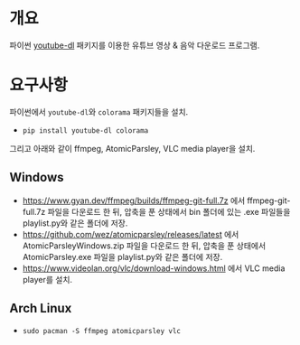 # 개요

파이썬 [youtube-dl](https://github.com/ytdl-org/youtube-dl "youtube-dl") 패키지를 이용한 유튜브 영상 & 음악 다운로드 프로그램.

# 요구사항

파이썬에서 `youtube-dl`와 `colorama` 패키지들을 설치.

* `pip install youtube-dl colorama`

그리고 아래와 같이 ffmpeg, AtomicParsley, VLC media player을 설치.

## Windows

* https://www.gyan.dev/ffmpeg/builds/ffmpeg-git-full.7z 에서 ffmpeg-git-full.7z 파일을 다운로드 한 뒤, 압축을 푼 상태에서 bin 폴더에 있는 .exe 파일들을 playlist.py와 같은 폴더에 저장.
* https://github.com/wez/atomicparsley/releases/latest 에서 AtomicParsleyWindows.zip 파일을 다운로드 한 뒤, 압축을 푼 상태에서 AtomicParsley.exe 파일을 playlist.py와 같은 폴더에 저장.
* https://www.videolan.org/vlc/download-windows.html 에서 VLC media player를 설치.

## Arch Linux

* `sudo pacman -S ffmpeg atomicparsley vlc`
